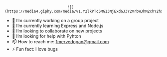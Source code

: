 
                                ![](https://media4.giphy.com/media/v1.Y2lkPTc5MGI3NjExdGJ3Y2VrbWJhM2xhY2hxbjl3Y2x6am1hMHQ2dG1jdW9hNHU3NHVkaiZlcD12MV9pbnRlcm5hbF9naWZfYnlfaWQmY3Q9Zw/akm6OoW8ujAzv1s4PE/giphy.gif)
- 🔭 I’m currently working on a group project
- 🌱 I’m currently learning Express and Node.js
- 👯 I’m looking to collaborate on new projects
- 🤔 I’m looking for help with Pyhton
- 📫 How to reach me: 1mervedogan@gmail.com
- ⚡ Fun fact: I love bugs


